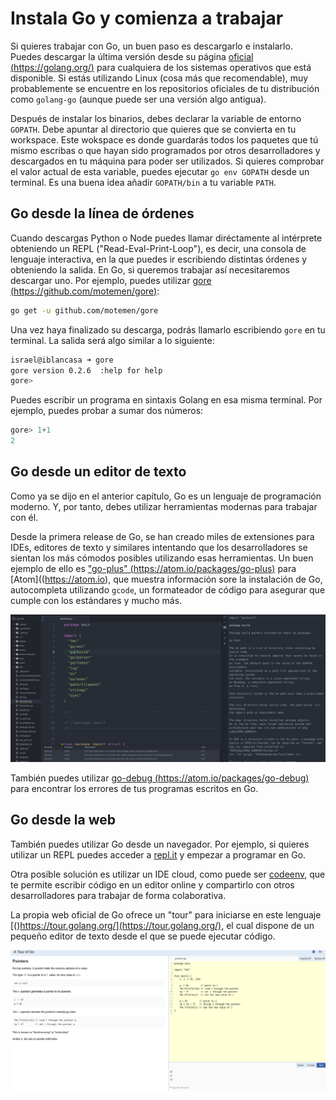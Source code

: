 # Instala Go y comienza a trabajar
Si quieres trabajar con Go, un buen paso es descargarlo e instalarlo. Puedes descargar la última versión desde su página [oficial (https://golang.org/)](https://golang.org/) para cualquiera de los sistemas operativos que está disponible. Si estás utilizando Linux (cosa más que recomendable), muy probablemente se encuentre en los repositorios oficiales de tu distribución como ```golang-go``` (aunque puede ser una versión algo antigua).

Después de instalar los binarios, debes declarar la variable de entorno ```GOPATH```. Debe apuntar al directorio que quieres que se convierta en tu workspace. Este wokspace es donde guardarás todos los paquetes que tú mismo escribas o que hayan sido programados por otros desarrolladores y descargados en tu máquina para poder ser utilizados. Si quieres comprobar el valor actual de esta variable, puedes ejecutar ```go env GOPATH``` desde un terminal. Es una buena idea añadir ```GOPATH/bin``` a tu variable ```PATH```.

## Go desde la línea de órdenes
Cuando descargas Python o Node puedes llamar diréctamente al intérprete obteniendo un REPL ("Read-Eval-Print-Loop"), es decir, una consola de lenguaje interactiva, en la que puedes ir escribiendo distintas órdenes y obteniendo la salida. En Go, si queremos trabajar así necesitaremos descargar uno. Por ejemplo, puedes utilizar [gore (https://github.com/motemen/gore)](https://github.com/motemen/gore):
```bash
go get -u github.com/motemen/gore
```
Una vez haya finalizado su descarga, podrás llamarlo escribiendo ```gore``` en tu terminal. La salida será algo similar a lo siguiente:
```bash
israel@iblancasa ➜ gore
gore version 0.2.6  :help for help
gore>
```

Puedes escribir un programa en sintaxis Golang en esa misma terminal. Por ejemplo, puedes probar a sumar dos números:
```go
gore> 1+1
2
```

## Go desde un editor de texto
Como ya se dijo en el anterior capítulo, Go es un lenguaje de programación moderno. Y, por tanto, debes utilizar herramientas modernas para trabajar con él.

Desde la primera release de Go, se han creado miles de extensiones para IDEs, editores de texto y similares intentando que los desarrolladores se sientan los más cómodos posibles utilizando esas herramientas. Un buen ejemplo de ello es ["go-plus" (https://atom.io/packages/go-plus)](https://atom.io/packages/go-plus) para [Atom]((https://atom.io), que muestra información sore la instalación de Go, autocompleta utilizando ```gcode```, un formateador de código para asegurar que cumple con los estándares y mucho más.

![Go-Plus funcionando en Atom](../img/atom-go-plus.jpg)

También puedes utilizar [go-debug (https://atom.io/packages/go-debug)](https://atom.io/packages/go-debug) para encontrar los errores de tus programas escritos en Go.

## Go desde la web
También puedes utilizar Go desde un navegador. Por ejemplo, si quieres utilizar un REPL puedes acceder a [repl.it](https://repl.it/languages/go) y empezar a programar en Go.

Otra posible solución es utilizar un IDE cloud, como puede ser [codeenv](https://codeenv.com/), que te permite escribir código en un editor online y compartirlo con otros desarrolladores para trabajar de forma colaborativa.

La propia web oficial de Go ofrece un "tour" para iniciarse en este lenguaje [()https://tour.golang.org/](https://tour.golang.org/), el cual dispone de un pequeño editor de texto desde el que se puede ejecutar código.

![Go Tour](../img/go-tour.jpg)
